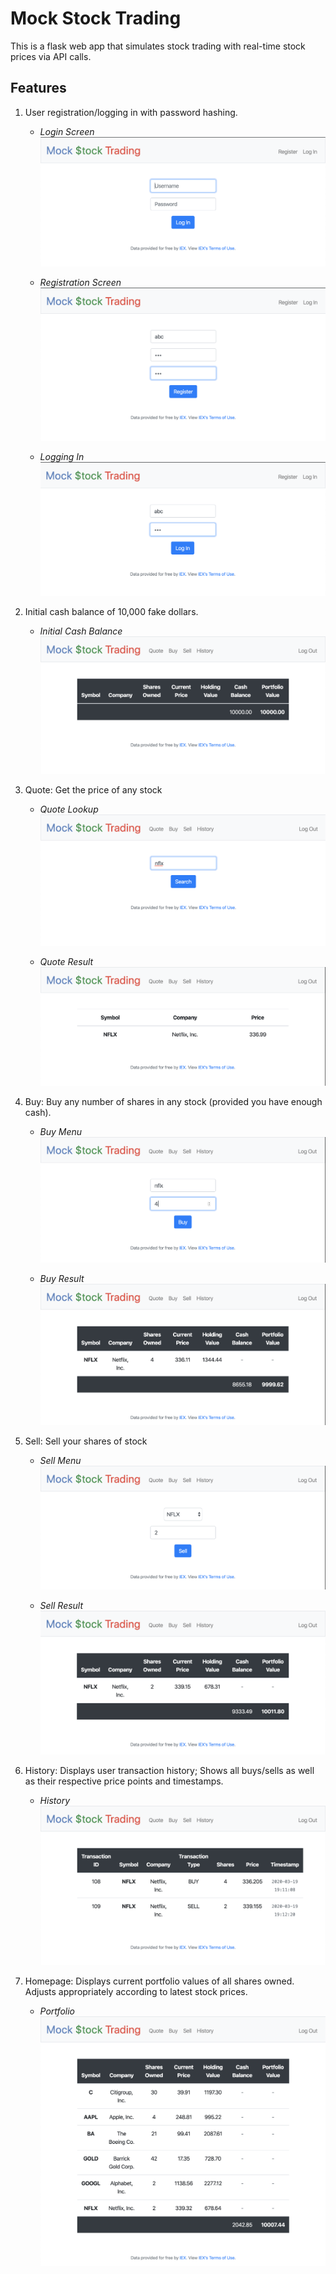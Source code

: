 # Mock Stock Trading

This is a flask web app that simulates stock trading with real-time stock prices via API calls.

## Features

1. User registration/logging in with password hashing.

    - *Login Screen*
    ![Login Screen](/images/1_login_and_reg_A.png)

    - *Registration Screen*
    ![Registration Screen](/images/2_login_and_reg_B.png)

    - *Logging In*
    ![Logging In](/images/3_login_and_reg_C.png)


2. Initial cash balance of 10,000 fake dollars.

    - *Initial Cash Balance*
    ![Initial Cash Balance](/images/4_initial_cash.png)


3. Quote: Get the price of any stock

    - *Quote Lookup*
    ![Quote Lookup](/images/5_quote_A.png)

    - *Quote Result*
    ![Quote Result](/images/6_quote_B.png)


4. Buy: Buy any number of shares in any stock (provided you have enough cash).

    - *Buy Menu*
    ![Buy Menu](/images/7_buy_A.png)

    - *Buy Result*
    ![Buy Result](/images/8_buy_B.png)


5. Sell: Sell your shares of stock

    - *Sell Menu*
    ![Sell Menu](/images/9_sell_A.png)

    - *Sell Result*
    ![Sell Result](/images/10_sell_B.png)


6. History: Displays user transaction history; Shows all buys/sells as well as their respective price points and timestamps.

    - *History*
    ![History](/images/11_history.png)


7. Homepage: Displays current portfolio values of all shares owned. Adjusts appropriately according to latest stock prices.

    - *Portfolio*
    ![Portfolio](/images/12_homepage.png)

